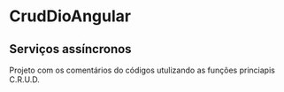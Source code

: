 # CrudDioAngular

## Serviços assíncronos

Projeto com os comentários do códigos utulizando as funções princiapis C.R.U.D.
